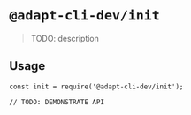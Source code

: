 # `@adapt-cli-dev/init`

> TODO: description

## Usage

```
const init = require('@adapt-cli-dev/init');

// TODO: DEMONSTRATE API
```
